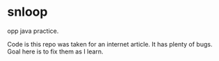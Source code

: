 # snloop
opp java practice.

Code is this repo was taken for an internet article.
It has plenty of bugs.
Goal here is to fix them as I learn.

